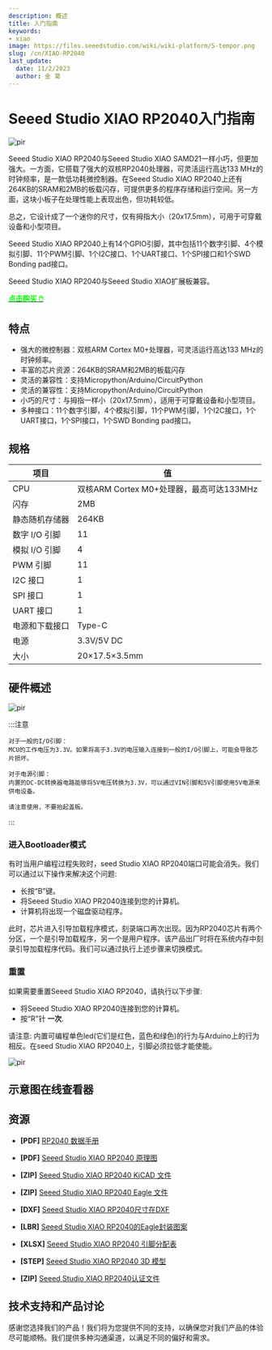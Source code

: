 ```yaml
---
description: 概述
title: 入门指南
keywords:
- xiao
image: https://files.seeedstudio.com/wiki/wiki-platform/S-tempor.png
slug: /cn/XIAO-RP2040
last_update:
  date: 11/2/2023
  author: 金 菊
---
```


#  Seeed Studio XIAO RP2040入门指南

<!-- ![](https://files.seeedstudio.com/wiki/XIAO-RP2040/img/102010428_Preview-07.jpg) -->
  <p style={{textAlign: 'center'}}><img src="https://files.seeedstudio.com/wiki/XIAO-RP2040/img/102010428_Preview-07.jpg" alt="pir" width={600} height="auto" /></p>


Seeed Studio XIAO RP2040与Seeed Studio XIAO SAMD21一样小巧，但更加强大。一方面，它搭载了强大的双核RP2040处理器，可灵活运行高达133 MHz的时钟频率，是一款低功耗微控制器。在Seeed Studio XIAO RP2040上还有264KB的SRAM和2MB的板载闪存，可提供更多的程序存储和运行空间。另一方面，这块小板子在处理性能上表现出色，但功耗较低。

总之，它设计成了一个迷你的尺寸，仅有拇指大小（20x17.5mm），可用于可穿戴设备和小型项目。

Seeed Studio XIAO RP2040上有14个GPIO引脚，其中包括11个数字引脚、4个模拟引脚、11个PWM引脚、1个I2C接口、1个UART接口、1个SPI接口和1个SWD Bonding pad接口。

Seeed Studio XIAO RP2040与Seeed Studio XIAO扩展板兼容。

<div class="get_one_now_container" style={{textAlign: 'center'}}>
    <a class="get_one_now_item" href="https://www.seeedstudio.com/XIAO-RP2040-v1-0-p-5026.html">
    <strong><span><font color={'FFFFFF'} size={"4"}> 点击购买 🖱️</font></span></strong>
    </a>
</div>

## **特点**

- 强大的微控制器：双核ARM Cortex M0+处理器，可灵活运行高达133 MHz的时钟频率。
- 丰富的芯片资源：264KB的SRAM和2MB的板载闪存
- 灵活的兼容性：支持Micropython/Arduino/CircuitPython
-  灵活的兼容性：支持Micropython/Arduino/CircuitPython
- 小巧的尺寸：与拇指一样小（20x17.5mm），适用于可穿戴设备和小型项目。
- 多种接口：11个数字引脚，4个模拟引脚，11个PWM引脚，1个I2C接口，1个UART接口，1个SPI接口，1个SWD Bonding pad接口。


## **规格**

|项目|值|
|---|---|
|CPU|双核ARM Cortex M0+处理器，最高可达133MHz|
|闪存|2MB|
|静态随机存储器|264KB|
|数字 I/O 引脚|11|
|模拟 I/O 引脚|4|
|PWM 引脚|11|
|I2C 接口|1|
|SPI 接口|1|
|UART 接口|1|
|电源和下载接口| Type-C|
|电源|3.3V/5V DC|
|大小|20×17.5×3.5mm|


## **硬件概述**

<!-- ![](https://files.seeedstudio.com/wiki/XIAO-RP2040/img/xinpin.jpg) -->
  <p style={{textAlign: 'center'}}><img src="https://files.seeedstudio.com/wiki/XIAO-RP2040/img/xinpin.jpg" alt="pir" width={600} height="auto" /></p>

:::注意

    对于一般的I/O引脚：
    MCU的工作电压为3.3V。如果将高于3.3V的电压输入连接到一般的I/O引脚上，可能会导致芯片损坏。

    对于电源引脚：
    内置的DC-DC转换器电路能够将5V电压转换为3.3V，可以通过VIN引脚和5V引脚使用5V电源来供电设备。

    请注意使用，不要抬起盖板。
:::    
    
### **进入Bootloader模式**


有时当用户编程过程失败时，seed Studio XIAO RP2040端口可能会消失。我们可以通过以下操作来解决这个问题:

- 长按“B”键。
- 将Seeed Studio XIAO PR2040连接到您的计算机。
- 计算机将出现一个磁盘驱动程序。

此时，芯片进入引导加载程序模式，刻录端口再次出现。因为RP2040芯片有两个分区，一个是引导加载程序，另一个是用户程序。该产品出厂时将在系统内存中刻录引导加载程序代码。我们可以通过执行上述步骤来切换模式。

### **重置**

如果需要重置Seeed Studio XIAO RP2040，请执行以下步骤:

- 将Seeed Studio XIAO RP2040连接到您的计算机。
- 按“R”针 **一次**.

请注意: 内置可编程单色led(它们是红色，蓝色和绿色)的行为与Arduino上的行为相反。在seed Studio XIAO RP2040上，引脚必须拉低才能使能。

<!-- ![](https://files.seeedstudio.com/wiki/XIAO-RP2040/img/xinfront.jpg) -->
  <p style={{textAlign: 'center'}}><img src="https://files.seeedstudio.com/wiki/XIAO-RP2040/img/xinfront.jpg" alt="pir" width={600} height="auto" /></p>

## 示意图在线查看器


<div className="altium-ecad-viewer" data-project-src="https://files.seeedstudio.com/wiki/XIAO-RP2040/res/XIAO_RP2040_v1.22_SCH&PCB.zip" style={{borderRadius: '0px 0px 4px 4px', height: 500, borderStyle: 'solid', borderWidth: 1, borderColor: 'rgb(241, 241, 241)', overflow: 'hidden', maxWidth: 1280, maxHeight: 700, boxSizing: 'border-box'}}>
</div>


## 资源


- **[PDF]** [RP2040 数据手册](https://files.seeedstudio.com/wiki/XIAO-RP2040/res/rp2040_datasheet.pdf)

- **[PDF]** [Seeed Studio XIAO RP2040 原理图](https://files.seeedstudio.com/wiki/XIAO-RP2040/res/Seeed-Studio-XIAO-RP2040-v1.3.pdf)

- **[ZIP]** [Seeed Studio XIAO RP2040 KiCAD 文件](https://files.seeedstudio.com/wiki/XIAO-RP2040/res/Seeeduino-xiao-rp2040-KiCAD-Library.zip)

- **[ZIP]** [Seeed Studio XIAO RP2040 Eagle 文件](https://files.seeedstudio.com/wiki/XIAO-RP2040/res/XIAO_RP2040_v1.22_SCH&PCB.zip)

- **[DXF]** [Seeed Studio XIAO RP2040尺寸在DXF](https://files.seeedstudio.com/wiki/XIAO-RP2040/res/XIAO-RP2040-DXF.zip)

- **[LBR]** [Seeed Studio XIAO RP2040的Eagle封装图案](https://files.seeedstudio.com/wiki/XIAO-RP2040/res/Seeed-Studio-XIAO-RP2040-footprint-eagle.lbr)

- **[XLSX]** [Seeed Studio XIAO RP2040 引脚分配表](https://files.seeedstudio.com/wiki/XIAO-RP2040/res/XIAO-RP2040-pinout_sheet.xlsx)

- **[STEP]** [Seeed Studio XIAO RP2040 3D 模型](https://files.seeedstudio.com/wiki/XIAO-RP2040/res/seeed-studio-xiao-rp2040-3d-model.zip)

- **[ZIP]** [Seeed Studio XIAO RP2040认证文件](https://files.seeedstudio.com/wiki/XIAO-RP2040/res/XIAO-RP2040-Certification.zip)



## 技术支持和产品讨论

感谢您选择我们的产品！我们将为您提供不同的支持，以确保您对我们产品的体验尽可能顺畅。我们提供多种沟通渠道，以满足不同的偏好和需求。
<div class="button_tech_support_container">
<a href="https://forum.seeedstudio.com/" class="button_forum"></a> 
<a href="https://www.seeedstudio.com/contacts" class="button_email"></a>
</div>

<div class="button_tech_support_container">
<a href="https://discord.gg/eWkprNDMU7" class="button_discord"></a> 
<a href="https://github.com/Seeed-Studio/wiki-documents/discussions/69" class="button_discussion"></a>
</div>